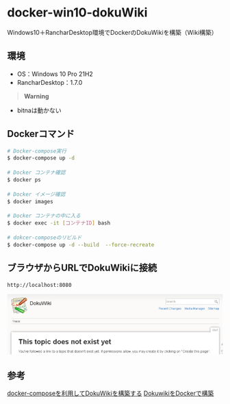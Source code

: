 # docker-win10-dokuWiki
Windows10＋RancharDesktop環境でDockerのDokuWikiを構築（Wiki構築）

## 環境
- OS：Windows 10 Pro 21H2
- RancharDesktop：1.7.0

> **Warning**
- bitnaは動かない

## Dockerコマンド
``` bash
# Docker-compose実行
$ docker-compose up -d

# Docker コンテナ確認
$ docker ps

# Docker イメージ確認
$ docker images

# Docker コンテナの中に入る
$ docker exec -it [コンテナID] bash

# dokcer-composeのリビルド
$ docker-compose up -d --build  --force-recreate

```

## ブラウザからURLでDokuWikiに接続
~~~
http://localhost:8080
~~~
![picture 1](images/README/1670203476014.png)  


## 参考
[docker-composeを利用してDokuWikiを構築する](https://mebee.info/2020/07/04/post-13052/)
[DokuwikiをDockerで構築](https://qiita.com/tan102422/items/d10ff7a8ba9f4d1fd69b)
